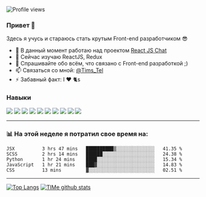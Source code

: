 ![Profile views](https://gpvc.arturio.dev/GH-TIMe)

### Привет 👋

Здесь я учусь и стараюсь стать крутым Front-end разработчиком 😎

- 🔭 В данный момент работаю над проектом [React JS Chat][curr-project]
- 📙 Cейчас изучаю ReactJS, Redux
- 💬 Спрашивайте обо всём, что связано с Front-end разработкой ;)
- 📫 Cвязаться со мной: [@Tims_Tel][telegram]
- ⚡ Забавный факт: I ❤️ 🐈s

### Навыки

[<img src="https://img.icons8.com/color/32/000000/html-5.png"/>][img-link]
[<img src="https://img.icons8.com/color/32/000000/css3.png"/>][img-link]
[<img src="https://img.icons8.com/windows/32/000000/less-logo.png"/>][img-link]
[<img src="https://img.icons8.com/windows/32/E74C3C/gulp.png"/>][img-link]
[<img src="https://img.icons8.com/color/32/000000/javascript.png"/>][img-link]
[<img src="https://img.icons8.com/officel/32/000000/react.png"/>][img-link]
[<img src="https://img.icons8.com/color/32/000000/redux.png"/>][img-link]
[<img src="https://img.icons8.com/color/32/000000/vue-js.png"/>][img-link]
[<img src="https://img.icons8.com/color/32/000000/python.png"/>][img-link]
[<img src="https://img.icons8.com/color/32/000000/visual-studio-code-2019.png"/>][img-link]

---

### 📊 На этой неделе я потратил свое время на:

<!--START_SECTION:waka-->
```text
JSX          3 hrs 47 mins   ██████████▒░░░░░░░░░░░░░░   41.35 % 
SCSS         2 hrs 14 mins   ██████░░░░░░░░░░░░░░░░░░░   24.38 % 
Python       1 hr 24 mins    ████░░░░░░░░░░░░░░░░░░░░░   15.34 % 
JavaScript   1 hr 21 mins    ███▓░░░░░░░░░░░░░░░░░░░░░   14.83 % 
CSS          13 mins         ▓░░░░░░░░░░░░░░░░░░░░░░░░   02.51 % 
```
<!--END_SECTION:waka-->

---

[![Top Langs](https://github-readme-stats.vercel.app/api/top-langs/?username=GH-TIMe&hide=jupyter%20notebook)](https://github.com/GH-TIMe/github-readme-stats)
[![TIMe github stats](https://github-readme-stats.vercel.app/api?username=GH-TIMe)](https://github.com/GH-TIMe/github-readme-stats)

[curr-project]: https://www.figma.com/file/Yu7E9cvS1nTJ7vYtj4haXYKc/ReactJS-Chat?node-id=0%3A1
[telegram]: https://t.me/Tims_Tel
[img-link]: https://github.com/GH-TIMe/Portfolio
